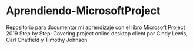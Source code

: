 # Aprendiendo-MicrosoftProject
Repositorio para documentar mi aprendizaje con el libro Microsoft Project 2019 Step by Step: Covering project online desktop client por Cindy Lewis, Carl Chatfield y Timothy Johnson
